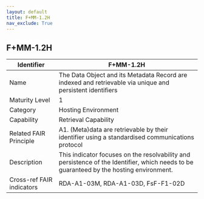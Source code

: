 ```yaml
---
layout: default
title: F+MM-1.2H
nav_exclude: True
---
```


## F+MM-1.2H

| Identifier | F+MM-1.2H |
| ---------- | ----------|
| Name | The Data Object and its Metadata Record are indexed and retrievable via unique and persistent identifiers |
| Maturity Level | 1 |
| Category | Hosting Environment |
| Capability | Retrieval Capability |
| Related FAIR Principle | A1. (Meta)data are retrievable by their identifier using a standardised communications protocol |
| Description | This indicator focuses on the resolvability and persistence of the Identifier, which needs to be guaranteed by the hosting environment. |
| Cross-ref FAIR indicators | RDA-A1-03M, RDA-A1-03D, FsF-F1-02D |
